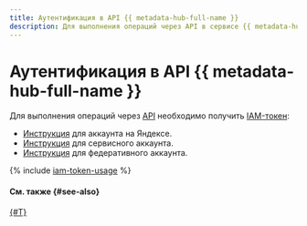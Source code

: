 ```yaml
---
title: Аутентификация в API {{ metadata-hub-full-name }}
description: Для выполнения операций через API в сервисе {{ metadata-hub-full-name }}, необходимо получить IAM-токен для своего аккаунта.
---
```


# Аутентификация в API {{ metadata-hub-full-name }}



Для выполнения операций через [API](../../glossary/rest-api.md) необходимо получить [IAM-токен](../../iam/concepts/authorization/iam-token.md):

* [Инструкция](../../iam/operations/iam-token/create.md) для аккаунта на Яндексе.
* [Инструкция](../../iam/operations/iam-token/create-for-sa.md) для сервисного аккаунта.
* [Инструкция](../../iam/operations/iam-token/create-for-federation.md) для федеративного аккаунта.

{% include [iam-token-usage](../../_includes/iam-token-usage.md) %}

#### См. также {#see-also}

[{#T}](../../iam/concepts/users/accounts.md)
